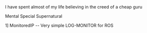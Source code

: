 I have spent almost of my life believing in the creed of a cheap guru

Mental Special Supernatural


1]  MonitoredIP -- Very simple LOG-MONITOR for ROS 

